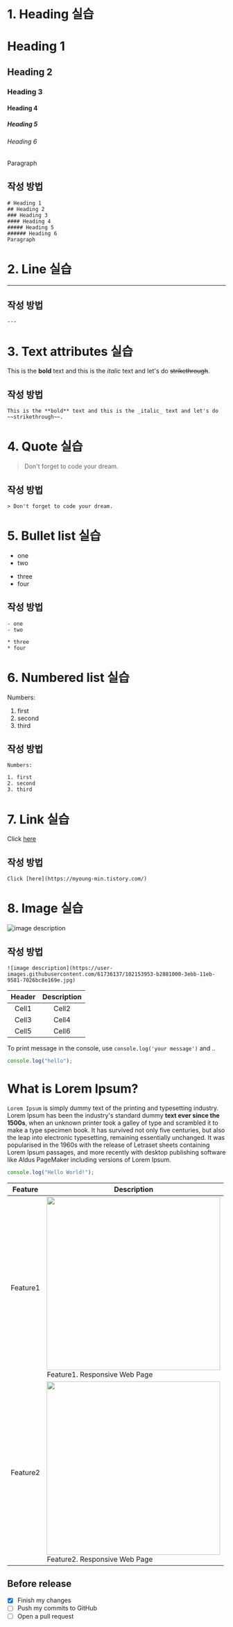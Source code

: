 <!--Heading-->
# 1. Heading 실습

# Heading 1

## Heading 2

### Heading 3

#### Heading 4

##### Heading 5

###### Heading 6

Paragraph

## 작성 방법

```
# Heading 1
## Heading 2
### Heading 3
#### Heading 4
##### Heading 5
###### Heading 6
Paragraph
```

<!--Line-->
# 2. Line 실습

---

## 작성 방법

```
---
```

<!--Text attributes-->
# 3. Text attributes 실습

This is the **bold** text and this is the _italic_ text and let's do ~~strikethrough~~.

## 작성 방법

```
This is the **bold** text and this is the _italic_ text and let's do ~~strikethrough~~.
```

<!--Quote-->
# 4. Quote 실습

> Don't forget to code your dream.

## 작성 방법

```
> Don't forget to code your dream.
```

<!--Bullet list-->
# 5. Bullet list 실습

- one
- two

* three
* four

## 작성 방법

```
- one
- two

* three
* four
```

<!--Numbered list-->
# 6. Numbered list 실습

Numbers:

1. first
2. second
3. third

## 작성 방법

```
Numbers:

1. first
2. second
3. third
```

<!--Link-->
# 7. Link 실습

Click [here](https://myoung-min.tistory.com/)

## 작성 방법

```
Click [here](https://myoung-min.tistory.com/)
```

<!--Image-->
# 8. Image 실습

![image description](https://user-images.githubusercontent.com/61736137/102153953-b2881000-3ebb-11eb-9581-7026bc8e169e.jpg)

## 작성 방법

```
![image description](https://user-images.githubusercontent.com/61736137/102153953-b2881000-3ebb-11eb-9581-7026bc8e169e.jpg)
```

<!-- Table -->
<!-- :의 위치로 왼쪽, 오른쪽, 가운데 정렬이 적용된다.  -->

| Header | Description |
| :----: | :---------: |
| Cell1  |    Cell2    |
| Cell3  |    Cell4    |
| Cell5  |    Cell6    |

<!-- Code -->
<!-- 문서 안에서 특정 코드를 보여주고 싶을 때 -->
<!--`(백틱키)로 감싸 인라인 형태를 만들거나, 3개로 감싸 코드 블록을 생성 -->
<!-- 백틱키 3개 뒤에 해당 언어를 적으면 그 언어에 맞게 하이라이트 된다. -->

To print message in the console, use `console.log('your message')` and ..

```ts
console.log("hello");
```

<!-- PR Description Example -->

# What is Lorem Ipsum?

`Lorem Ipsum` is simply dummy text of the printing and typesetting industry. Lorem Ipsum has been the industry's standard dummy **text ever since the 1500s**, when an unknown printer took a galley of type and scrambled it to make a type specimen book. It has survived not only five centuries, but also the leap into electronic typesetting, remaining essentially unchanged. It was popularised in the 1960s with the release of Letraset sheets containing Lorem Ipsum passages, and more recently with desktop publishing software like Aldus PageMaker including versions of Lorem Ipsum.

```ts
console.log("Hello World!");
```

| Feature  | Description                                                                                                                                                    |
| -------- | -------------------------------------------------------------------------------------------------------------------------------------------------------------- |
| Feature1 | <img src="https://user-images.githubusercontent.com/61736137/102153953-b2881000-3ebb-11eb-9581-7026bc8e169e.jpg" width="400"><br>Feature1. Responsive Web Page |
| Feature2 | <img src="https://user-images.githubusercontent.com/61736137/102153956-b451d380-3ebb-11eb-9ab7-f8bad6c05a97.png" width="400"><br>Feature2. Responsive Web Page |

## Before release

- [x] Finish my changes
- [ ] Push my commits to GitHub
- [ ] Open a pull request
